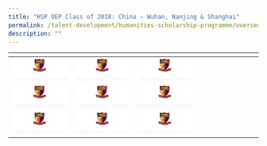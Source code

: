 ```yaml
---
title: "HSP OEP Class of 2018: China – Wuhan, Nanjing & Shanghai"
permalink: /talent-development/humanities-scholarship-programme/overseasexposure-education-gallery/2018/
description: ""
---
```

<table>
<thead>
  <tr>
    <th style="width:200px"></th>
    <th style="width:200px"></th>
    <th style="width:200px"></th>
		<th style="width:200px"></th>
  </tr>
</thead>
<tbody>
  <tr>
    <td style ="text-align:center"><a href=""> <img src="/images/logo-high-res-colour-01-copy-e1424065325994.png" style="width:273px"></a></td>
    <td style ="text-align:center"><a href=""> <img src="/images/logo-high-res-colour-01-copy-e1424065325994.png" style="width:273px"> <i></i></a></td>
    <td style ="text-align:center"><a href=""> <img src="/images/logo-high-res-colour-01-copy-e1424065325994.png" style="width:273px"> <i></i></a></td>
  </tr>
  <tr>
    <td style ="text-align:center"><a href=""> <img src="/images/logo-high-res-colour-01-copy-e1424065325994.png" style="width:273px"> <i></i></a></td>
    <td style ="text-align:center"><a href=""> <img src="/images/logo-high-res-colour-01-copy-e1424065325994.png" style="width:273px"> <i></i></a></td>
    <td style ="text-align:center"><a href=""> <img src="/images/logo-high-res-colour-01-copy-e1424065325994.png" style="width:273px"> <i></i></a></td>
  </tr>
  <tr>
    <td style ="text-align:center"><a href=""> <img src="/images/logo-high-res-colour-01-copy-e1424065325994.png" style="width:273px"> <i></i></a></td>
    <td style ="text-align:center"><a href=""> <img src="/images/logo-high-res-colour-01-copy-e1424065325994.png" style="width:273px"> <i></i></a></td>
    <td style ="text-align:center"><a href=""> <img src="/images/logo-high-res-colour-01-copy-e1424065325994.png" style="width:273px"> <i></i></a></td>
  </tr>
</tbody>
</table>
